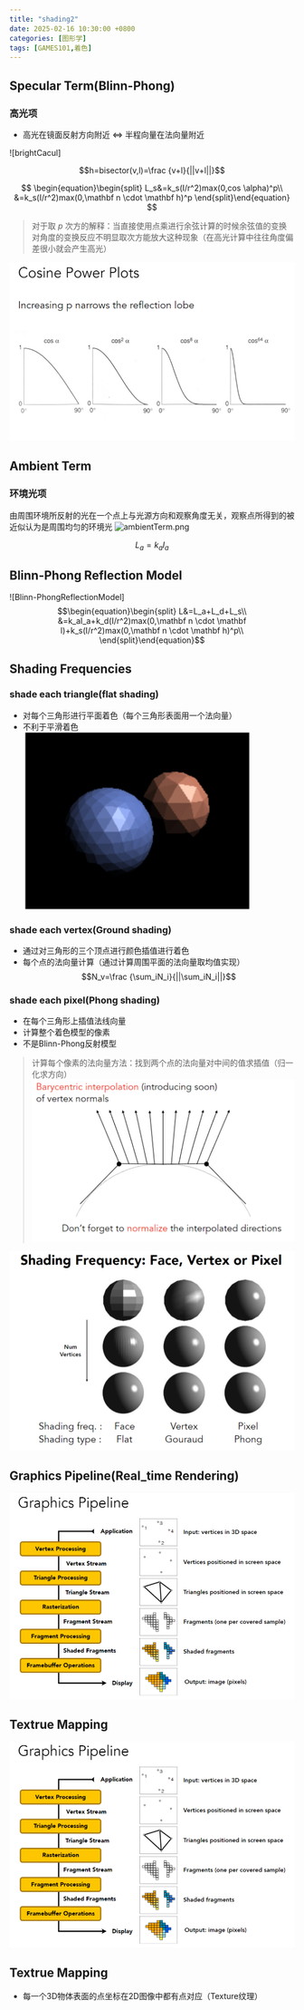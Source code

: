 ```yaml
---
title: "shading2"
date: 2025-02-16 10:30:00 +0800
categories: [图形学]
tags: [GAMES101,着色]
---
```

## Specular Term(Blinn-Phong)

### 高光项

- 高光在镜面反射方向附近 <=> 半程向量在法向量附近

![brightCacul] 

$$h=bisector(v,l)=\frac {v+l}{||v+l||}$$

$$
\begin{equation}\begin{split}
L_s&=k_s(I/r^2)max(0,cos \alpha)^p\\
&=k_s(I/r^2)max(0,\mathbf n \cdot \mathbf h)^p
\end{split}\end{equation}
$$
>对于取 $p$ 次方的解释：当直接使用点乘进行余弦计算的时候余弦值的变换对角度的变换反应不明显取次方能放大这种现象（在高光计算中往往角度偏差很小就会产生高光）

![CosinePowerPlots.png](assets/img/CosinePowerPlots.png)

## Ambient Term

### 环境光项

由周围环境所反射的光在一个点上与光源方向和观察角度无关，观察点所得到的被近似认为是周围均匀的环境光
![ambientTerm.png](assets/img/DiffuseTerm.png)

$$L_a=k_aI_a$$

## Blinn-Phong Reflection Model

![Blinn-PhongReflectionModel]
$$\begin{equation}\begin{split}
L&=L_a+L_d+L_s\\
&=k_aI_a+k_d(I/r^2)max(0,\mathbf n \cdot \mathbf l)+k_s(I/r^2)max(0,\mathbf n \cdot \mathbf h)^p\\
\end{split}\end{equation}$$
## Shading Frequencies
### shade each triangle(flat shading)
- 对每个三角形进行平面着色（每个三角形表面用一个法向量）
- 不利于平滑着色
![FlatShading.png](assets/img/FlatShading.png)

### shade each vertex(Ground shading)
- 通过对三角形的三个顶点进行颜色插值进行着色
- 每个点的法向量计算（通过计算周围平面的法向量取均值实现）
$$N_v=\frac {\sum_iN_i}{||\sum_iN_i||}$$
### shade each pixel(Phong shading)
- 在每个三角形上插值法线向量
- 计算整个着色模型的像素
- 不是Blinn-Phong反射模型
>计算每个像素的法向量方法：找到两个点的法向量对中间的值求插值（归一化求方向）
>![DefiningPer-PixelNormalVector.png](assets/img/DefiningPer-PixelNormalVector.png)

![shadingFrequency.png](assets/img/shadingFrequency.png)

## Graphics Pipeline(Real_time Rendering)
![GraphicsPipeline.png](assets/img/GraphicsPipeline.png)

## Textrue Mapping

![GraphicsPipeline.png](assets/img/GraphicsPipeline.png)


## Textrue Mapping

- 每一个3D物体表面的点坐标在2D图像中都有点对应（Texture纹理）
